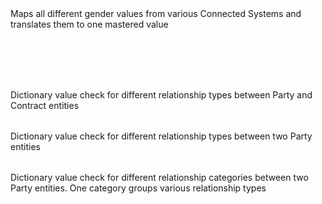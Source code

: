 <?xml version='1.0' encoding='UTF-8'?>
<dictionary>
	<tables>
		<table instUse="cleansing" sourceCodeType="string" masterCodeType="string" usageValidation="none" name="gender" loadInst="false" elemId="332820" label="" loadMas="true">
			<description>Maps all different gender values from various Connected Systems and translates them to one mastered value</description>
			<columns/>
			<lookupSettings substituteWith="" removeRepeatedChars="false" duplicities="ACCEPT" supportedChars="[:all:]" squeezeWS="true" bestDistanceIndex="false" upperCase="true" removeAccents="true" bidirectApproxIndex="false" approxIndex="false"/>
		</table>
		<table instUse="cleansing" sourceCodeType="string" masterCodeType="string" usageValidation="none" name="party_type" loadInst="true" elemId="332948" label="" loadMas="true">
			<description></description>
			<columns/>
			<lookupSettings substituteWith="" removeRepeatedChars="false" duplicities="ACCEPT" supportedChars="[:digit:][:letter:]" squeezeWS="true" bestDistanceIndex="false" upperCase="true" removeAccents="true" bidirectApproxIndex="false" approxIndex="false"/>
		</table>
		<table instUse="none" sourceCodeType="string" masterCodeType="string" usageValidation="cleansing" name="currency" loadInst="false" elemId="109103" label="" loadMas="true">
			<description></description>
			<columns>
				<column name="country_name" elemId="26386749" label="Country Name" type="string" instance="false" master="true" size="200">
					<comment></comment>
				</column>
			</columns>
			<lookupSettings substituteWith="" removeRepeatedChars="false" duplicities="ACCEPT" supportedChars="[:letter:]" squeezeWS="true" bestDistanceIndex="false" upperCase="true" removeAccents="true" bidirectApproxIndex="false" approxIndex="false"/>
		</table>
		<table instUse="none" sourceCodeType="string" masterCodeType="string" usageValidation="cleansing" name="contract_type" loadInst="false" elemId="109531" label="" loadMas="true">
			<description></description>
			<columns>
				<column name="description_EN" elemId="15682" label="" type="string" instance="false" master="true" size="1024">
					<comment></comment>
				</column>
			</columns>
			<lookupSettings substituteWith="" removeRepeatedChars="false" duplicities="ACCEPT" supportedChars="[:all:]" squeezeWS="true" bestDistanceIndex="false" upperCase="true" removeAccents="true" bidirectApproxIndex="false" approxIndex="false"/>
		</table>
		<table instUse="none" sourceCodeType="string" masterCodeType="string" usageValidation="cleansing" name="sale_point" loadInst="false" elemId="109683" label="" loadMas="true">
			<description></description>
			<columns/>
			<lookupSettings substituteWith="" removeRepeatedChars="false" duplicities="ACCEPT" supportedChars="[:all:]" squeezeWS="true" bestDistanceIndex="false" upperCase="true" removeAccents="true" bidirectApproxIndex="false" approxIndex="false"/>
		</table>
		<table instUse="none" sourceCodeType="string" masterCodeType="string" usageValidation="cleansing" name="rel_pty2ctr_type" loadInst="false" elemId="109848" label="" loadMas="true">
			<description>Dictionary value check for different relationship types between Party and Contract entities</description>
			<columns/>
			<lookupSettings substituteWith="" removeRepeatedChars="false" duplicities="ACCEPT" supportedChars="[:all:]" squeezeWS="true" bestDistanceIndex="false" upperCase="true" removeAccents="true" bidirectApproxIndex="false" approxIndex="false"/>
		</table>
		<table instUse="none" sourceCodeType="string" masterCodeType="string" usageValidation="cleansing" name="rel_pty2pty_type" loadInst="false" elemId="110021" label="" loadMas="true">
			<description>Dictionary value check for different relationship types between two Party entities</description>
			<columns/>
			<lookupSettings substituteWith="" removeRepeatedChars="false" duplicities="ACCEPT" supportedChars="[:all:]" squeezeWS="true" bestDistanceIndex="false" upperCase="true" removeAccents="true" bidirectApproxIndex="false" approxIndex="false"/>
		</table>
		<table instUse="none" sourceCodeType="string" masterCodeType="string" usageValidation="cleansing" name="rel_pty2pty_ctg" loadInst="false" elemId="11437770" label="" loadMas="true">
			<description>Dictionary value check for different relationship categories between two Party entities. One category groups various relationship types</description>
			<columns/>
			<lookupSettings substituteWith="" removeRepeatedChars="false" duplicities="ACCEPT" supportedChars="[:all:]" squeezeWS="true" bestDistanceIndex="false" upperCase="true" removeAccents="true" bidirectApproxIndex="false" approxIndex="false"/>
		</table>
		<table instUse="cleansing" sourceCodeType="string" masterCodeType="integer" usageValidation="none" name="address_type" loadInst="false" elemId="110588" label="" loadMas="true">
			<description></description>
			<columns/>
			<lookupSettings substituteWith="" removeRepeatedChars="false" duplicities="ACCEPT" supportedChars="[:all:]" squeezeWS="true" bestDistanceIndex="false" upperCase="true" removeAccents="true" bidirectApproxIndex="false" approxIndex="false"/>
		</table>
		<table instUse="cleansing" sourceCodeType="string" masterCodeType="string" usageValidation="none" name="contact_type" loadInst="false" elemId="110793" label="" loadMas="true">
			<description></description>
			<columns/>
			<lookupSettings substituteWith="" removeRepeatedChars="false" duplicities="ACCEPT" supportedChars="[:all:]" squeezeWS="true" bestDistanceIndex="false" upperCase="true" removeAccents="true" bidirectApproxIndex="false" approxIndex="false"/>
		</table>
		<table instUse="cleansing" sourceCodeType="string" masterCodeType="string" usageValidation="none" name="legal_form" loadInst="false" elemId="105855" label="" loadMas="true">
			<description></description>
			<columns/>
			<lookupSettings substituteWith="" removeRepeatedChars="false" duplicities="ACCEPT" supportedChars="[:all:]" squeezeWS="true" bestDistanceIndex="false" upperCase="true" removeAccents="true" bidirectApproxIndex="false" approxIndex="false"/>
		</table>
		<table instUse="cleansing" sourceCodeType="string" masterCodeType="string" usageValidation="none" name="id_document_type" loadInst="false" elemId="26374568" label="" loadMas="true">
			<description></description>
			<columns/>
			<lookupSettings substituteWith="" removeRepeatedChars="false" duplicities="ACCEPT" supportedChars="[:all:]" squeezeWS="true" bestDistanceIndex="false" upperCase="true" removeAccents="true" bidirectApproxIndex="false" approxIndex="false"/>
		</table>
		<table instUse="cleansing" sourceCodeType="string" masterCodeType="string" usageValidation="none" name="product_type" loadInst="false" elemId="12252" label="" loadMas="false">
			<description></description>
			<columns/>
			<lookupSettings substituteWith="" removeRepeatedChars="false" duplicities="ACCEPT" supportedChars="[:all:]" squeezeWS="true" bestDistanceIndex="false" upperCase="true" removeAccents="true" bidirectApproxIndex="false" approxIndex="false"/>
		</table>
	</tables>
</dictionary>